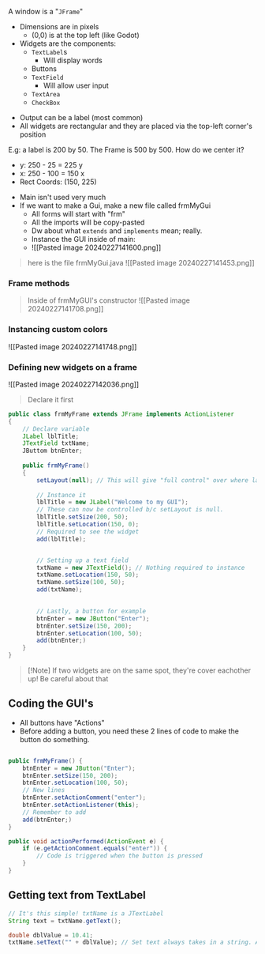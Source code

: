 A window is a "`JFrame`"
- Dimensions are in pixels
	- (0,0) is at the top left (like Godot)
- Widgets are the components:
	- `TextLabel`s
		- Will display words
	- Buttons
	- `TextField`
		- Will allow user input
	- `TextArea`
	- `CheckBox`
* Output can be a label (most common)
* All widgets are rectangular and they are placed via the top-left corner's position

E.g: a label is 200 by 50. The Frame is 500 by 500. How do we center it?
- y: 250 - 25 = 225 y
- x: 250 - 100 = 150 x
- Rect Coords: (150, 225)




* Main isn't used very much
* If we want to make a Gui, make a new file called frmMyGui
	* All forms will start with "frm"
	* All the imports will be copy-pasted
	* Dw about what `extends` and `implements` mean; really.
	* Instance the GUI inside of main:
	* ![[Pasted image 20240227141600.png]]

> here is the file frmMyGui.java
![[Pasted image 20240227141453.png]]


### Frame methods
> Inside of frmMyGUI's constructor
![[Pasted image 20240227141708.png]]

### Instancing custom colors
![[Pasted image 20240227141748.png]]

### Defining new widgets on a frame
![[Pasted image 20240227142036.png]]
> Declare it first 
>
```java
public class frmMyFrame extends JFrame implements ActionListener 
{
	// Declare variable
	JLabel lblTitle;
	JTextField txtName;
	JButtom btnEnter;
	
	public frmMyFrame() 
	{
		setLayout(null); // This will give "full control" over where labels go
		
		// Instance it
		lblTitle = new JLabel("Welcome to my GUI");
		// These can now be controlled b/c setLayout is null.
		lblTitle.setSize(200, 50);
		lblTitle.setLocation(150, 0);
		// Required to see the widget
		add(lblTitle);  


		// Setting up a text field
		txtName = new JTextField(); // Nothing required to instance
		txtName.setLocation(150, 50);
		txtName.setSize(100, 50);
		add(txtName);
		

		// Lastly, a button for example
		btnEnter = new JButton("Enter");
		btnEnter.setSize(150, 200);
		btnEnter.setLocation(100, 50);
		add(btnEnter;)
	}
}
```
> [!Note] If two widgets are on the same spot, they're cover eachother up! Be careful about that


## Coding the GUI's
* All buttons have "Actions"
* Before adding a button, you need these 2 lines of code to make the button do something.
```java

public frmMyFrame() {
	btnEnter = new JButton("Enter");
	btnEnter.setSize(150, 200);
	btnEnter.setLocation(100, 50);	
	// New lines
	btnEnter.setActionComment("enter");
	btnEnter.setActionListener(this);
	// Remember to add
	add(btnEnter;)
}

public void actionPerformed(ActionEvent e) {
	if (e.getActionComment.equals("enter")) {
		// Code is triggered when the button is pressed
	}
}
```

## Getting text from TextLabel
```java
// It's this simple! txtName is a JTextLabel
String text = txtName.getText();

double dblValue = 10.41;
txtName.setText("" + dblValue); // Set text always takes in a string. A double is not a string, so we concatenate with the "+"
```

